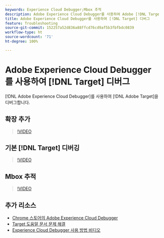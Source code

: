 ```yaml
---
keywords: Experience Cloud Debugger;Mbox 추적
description: Adobe Experience Cloud Debugger를 사용하여 Adobe [!DNL Target] 을 디버그합니다.
title: Adobe Experience Cloud Debugger를 사용하여 [!DNL Target] 디버그
feature: Troubleshooting
source-git-commit: 152257a52d836a88ffcd76cd9af5b3fbfbdc0839
workflow-type: ht
source-wordcount: '71'
ht-degree: 100%

---
```



# Adobe Experience Cloud Debugger를 사용하여 [!DNL Target] 디버그

[!DNL Adobe Experience Cloud Debugger]를 사용하여 [!DNL Adobe Target]을 디버그합니다.

## 확장 추가

>[!VIDEO](https://video.tv.adobe.com/v/23114/?quality=12)

## 기본 [!DNL Target] 디버깅

>[!VIDEO](https://video.tv.adobe.com/v/23115/?quality=12)

## Mbox 추적

>[!VIDEO](https://video.tv.adobe.com/v/23113/?quality=12)

## 추가 리소스

+ [Chrome 스토어의 Adobe Experience Cloud Debugger](https://chrome.google.com/webstore/detail/adobe-experience-cloud-de/ocdmogmohccmeicdhlhhgepeaijenapj?hl=en)
+ [Target 도움말 문서 문제 해결](/help/main/r-troubleshooting-target/troubleshooting-target.md)
+ [Experience Cloud Debugger 사용 방법 비디오](https://helpx.adobe.com/marketing-cloud-core/kt/using/experience-cloud-debugger-feature-video-use.html)
